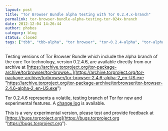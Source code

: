 ```yaml
---
layout: post
title: "Tor Browser Bundle alpha testing with Tor 0.2.4.x-branch"
permalink: tor-browser-bundle-alpha-testing-tor-024x-branch
date: 2012-12-04 14:26:44
author: phobos
category: blog
status: closed
tags: ["tbb", "tbb-alpha", "tor browser", "tor-0.2.4-alpha", "tor-alpha"]
---
```


Testing versions of Tor Browser Bundle which include the alpha branch of the core Tor technology, version 0.2.4.6, are available directly from our archive at [https://archive.torproject.org/tor-package-archive/torbrowser/tor-browse...](https://archive.torproject.org/tor-package-archive/torbrowser/tor-browser-2.4.6-alpha-2_en-US.exe "https://archive.torproject.org/tor-package-archive/torbrowser/tor-browser-2.4.6-alpha-2_en-US.exe")

Tor 0.2.4.6 represents a volatile, testing branch of Tor for new and experimental features. A [change log](https://gitweb.torproject.org/tor.git/blob/b13c6becc892d9716d8645f16b5d03bdb0b34651:/ChangeLog) is available.

This is a very experimental version, please test and provide feedback at [https://bugs.torproject.org](https://bugs.torproject.org "https://bugs.torproject.org").
